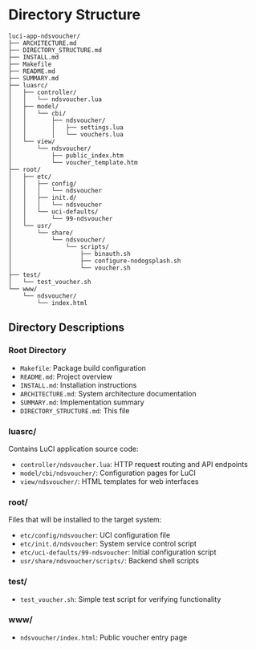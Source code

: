 # Directory Structure

```
luci-app-ndsvoucher/
├── ARCHITECTURE.md
├── DIRECTORY_STRUCTURE.md
├── INSTALL.md
├── Makefile
├── README.md
├── SUMMARY.md
├── luasrc/
│   ├── controller/
│   │   └── ndsvoucher.lua
│   ├── model/
│   │   └── cbi/
│   │       ├── ndsvoucher/
│   │       │   ├── settings.lua
│   │       │   └── vouchers.lua
│   └── view/
│       └── ndsvoucher/
│           ├── public_index.htm
│           └── voucher_template.htm
├── root/
│   ├── etc/
│   │   ├── config/
│   │   │   └── ndsvoucher
│   │   ├── init.d/
│   │   │   └── ndsvoucher
│   │   └── uci-defaults/
│   │       └── 99-ndsvoucher
│   └── usr/
│       └── share/
│           └── ndsvoucher/
│               └── scripts/
│                   ├── binauth.sh
│                   ├── configure-nodogsplash.sh
│                   └── voucher.sh
├── test/
│   └── test_voucher.sh
└── www/
    └── ndsvoucher/
        └── index.html
```

## Directory Descriptions

### Root Directory
- `Makefile`: Package build configuration
- `README.md`: Project overview
- `INSTALL.md`: Installation instructions
- `ARCHITECTURE.md`: System architecture documentation
- `SUMMARY.md`: Implementation summary
- `DIRECTORY_STRUCTURE.md`: This file

### luasrc/
Contains LuCI application source code:
- `controller/ndsvoucher.lua`: HTTP request routing and API endpoints
- `model/cbi/ndsvoucher/`: Configuration pages for LuCI
- `view/ndsvoucher/`: HTML templates for web interfaces

### root/
Files that will be installed to the target system:
- `etc/config/ndsvoucher`: UCI configuration file
- `etc/init.d/ndsvoucher`: System service control script
- `etc/uci-defaults/99-ndsvoucher`: Initial configuration script
- `usr/share/ndsvoucher/scripts/`: Backend shell scripts

### test/
- `test_voucher.sh`: Simple test script for verifying functionality

### www/
- `ndsvoucher/index.html`: Public voucher entry page